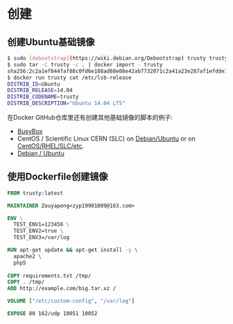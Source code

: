 # 创建
## 创建Ubuntu基础镜像
```bash
$ sudo [debootstrap](https://wiki.debian.org/Debootstrap) trusty trusty > /dev/null
$ sudo tar -C trusty -c . | docker import - trusty
sha256:2c2a1ef844faf88c0fd6e188ad68e08e42ab7732071c2a41a23e287af1efdde1
$ docker run trusty cat /etc/lsb-release
DISTRIB_ID=Ubuntu
DISTRIB_RELEASE=14.04
DISTRIB_CODENAME=trusty
DISTRIB_DESCRIPTION="Ubuntu 14.04 LTS"
```

在Docker GitHub仓库里还有创建其他基础镜像的脚本的例子:

- [BusyBox](https://github.com/docker/docker/blob/master/contrib/mkimage-busybox.sh)
- CentOS / Scientific Linux CERN (SLC) on [Debian/Ubuntu](https://github.com/docker/docker/blob/master/contrib/mkimage-rinse.sh) or on [CentOS/RHEL/SLC/etc](https://github.com/docker/docker/blob/master/contrib/mkimage-yum.sh).
- [Debian / Ubuntu](https://github.com/docker/docker/blob/master/contrib/mkimage-debootstrap.sh)



## 使用Dockerfile创建镜像


```dockerfile
FROM trusty:latest

MAINTAINER Zouyapeng<zyp19901009@163.com>

ENV \
  TEST_ENV1=123456 \
  TEST_ENV2=true \
  TEST_ENV3=/var/log

RUN apt-get update && apt-get install -y \
  apache2 \
  php5
  
COPY requirements.txt /tmp/
COPY . /tmp/
ADD http://example.com/big.tar.xz /

VOLUME ["/etc/custom-config", "/var/log"]

EXPOSE 80 162/udp 10051 10052
```

